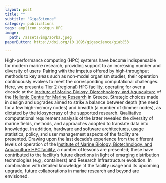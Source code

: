 ```yaml
---
layout: post
title: ""
subtitle: "GigaScience"
category: publications
tags: amplicon shotgun HPC
image:
  path: /assets/img/zorba.jpeg
paperButton: https://doi.org/10.1093/gigascience/giab053

---
```



High-performance computing (HPC) systems have become indispensable for modern marine research, providing support to an increasing number and diversity of users. Pairing with the impetus offered by high-throughput methods to key areas such as non-model organism studies, their operation continuously evolves to meet the corresponding computational challenges. 
Here, we present a Tier 2 (regional) HPC facility, operating for over a decade at the [Institute of Marine Biology, Biotechnology, and Aquaculture](https://imbbc.hcmr.gr) of the [Hellenic Centre for Marine Research](https://www.hcmr.gr/en/) in Greece. 
Strategic choices made in design and upgrades aimed to strike a balance between depth (the need for a few high-memory nodes) and breadth (a number of slimmer nodes), as dictated by the idiosyncrasy of the supported research. 
Qualitative computational requirement analysis of the latter revealed the diversity of marine fields, methods, and approaches adopted to translate data into knowledge. 
In addition, hardware and software architectures, usage statistics, policy, and user management aspects of the facility are presented. Drawing upon the last decade’s experience from the different levels of operation of the I[nstitute of Marine Biology, Biotechnology, and Aquaculture HPC facility](https://hpc.hcmr.gr), a number of lessons are presented; these have contributed to the facility’s future directions in light of emerging distribution technologies (e.g., containers) and Research Infrastructure evolution. In combination with detailed knowledge of the facility usage and its upcoming upgrade, future collaborations in marine research and beyond are envisioned.
